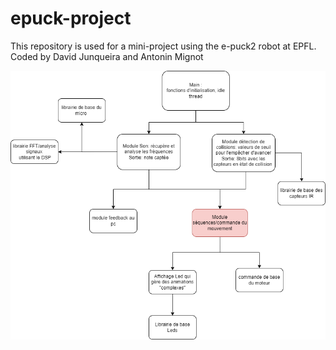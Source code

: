 # epuck-project
This repository is used for a mini-project using the e-puck2 robot at EPFL.
Coded by David Junqueira and Antonin Mignot

![Screenshot](flowchart.png)
